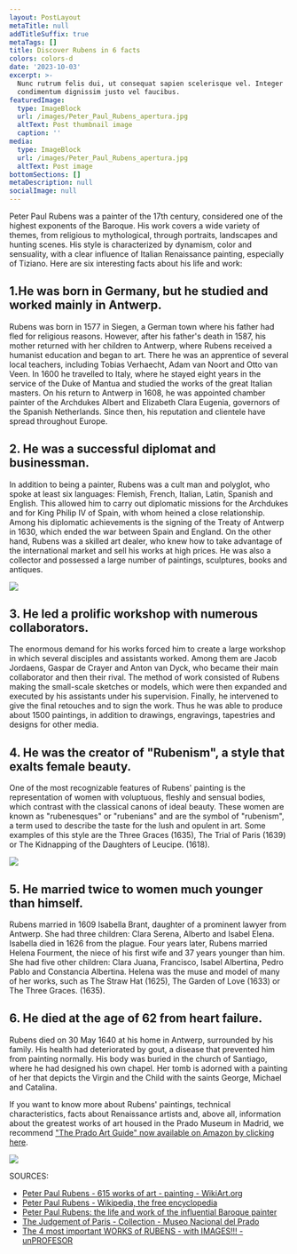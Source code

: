 ```yaml
---
layout: PostLayout
metaTitle: null
addTitleSuffix: true
metaTags: []
title: Discover Rubens in 6 facts
colors: colors-d
date: '2023-10-03'
excerpt: >-
  Nunc rutrum felis dui, ut consequat sapien scelerisque vel. Integer
  condimentum dignissim justo vel faucibus.
featuredImage:
  type: ImageBlock
  url: /images/Peter_Paul_Rubens_apertura.jpg
  altText: Post thumbnail image
  caption: ''
media:
  type: ImageBlock
  url: /images/Peter_Paul_Rubens_apertura.jpg
  altText: Post image
bottomSections: []
metaDescription: null
socialImage: null
---
```

Peter Paul Rubens was a painter of the 17th century, considered one of the highest exponents of the Baroque. His work covers a wide variety of themes, from religious to mythological, through portraits, landscapes and hunting scenes. His style is characterized by dynamism, color and sensuality, with a clear influence of Italian Renaissance painting, especially of Tiziano. Here are six interesting facts about his life and work:

## 1.He was born in Germany, but he studied and worked mainly in Antwerp.

Rubens was born in 1577 in Siegen, a German town where his father had fled for religious reasons. However, after his father's death in 1587, his mother returned with her children to Antwerp, where Rubens received a humanist education and began to art. There he was an apprentice of several local teachers, including Tobias Verhaecht, Adam van Noort and Otto van Veen. In 1600 he travelled to Italy, where he stayed eight years in the service of the Duke of Mantua and studied the works of the great Italian masters. On his return to Antwerp in 1608, he was appointed chamber painter of the Archdukes Albert and Elizabeth Clara Eugenia, governors of the Spanish Netherlands. Since then, his reputation and clientele have spread throughout Europe.

## 2. He was a successful diplomat and businessman.

In addition to being a painter, Rubens was a cult man and polyglot, who spoke at least six languages: Flemish, French, Italian, Latin, Spanish and English. This allowed him to carry out diplomatic missions for the Archdukes and for King Philip IV of Spain, with whom heined a close relationship. Among his diplomatic achievements is the signing of the Treaty of Antwerp in 1630, which ended the war between Spain and England. On the other hand, Rubens was a skilled art dealer, who knew how to take advantage of the international market and sell his works at high prices. He was also a collector and possessed a large number of paintings, sculptures, books and antiques.

![](https://upload.wikimedia.org/wikipedia/commons/8/81/Pieter_Paul_Rubens_-_Portrait_of_King_Philip_IV_%28Hermitage%29.jpg)

## 3. He led a prolific workshop with numerous collaborators.

The enormous demand for his works forced him to create a large workshop in which several disciples and assistants worked. Among them are Jacob Jordaens, Gaspar de Crayer and Anton van Dyck, who became their main collaborator and then their rival. The method of work consisted of Rubens making the small-scale sketches or models, which were then expanded and executed by his assistants under his supervision. Finally, he intervened to give the final retouches and to sign the work. Thus he was able to produce about 1500 paintings, in addition to drawings, engravings, tapestries and designs for other media.

## 4. He was the creator of "Rubenism", a style that exalts female beauty.

One of the most recognizable features of Rubens' painting is the representation of women with voluptuous, fleshly and sensual bodies, which contrast with the classical canons of ideal beauty. These women are known as "rubenesques" or "rubenians" and are the symbol of "rubenism", a term used to describe the taste for the lush and opulent in art. Some examples of this style are the Three Graces (1635), The Trial of Paris (1639) or The Kidnapping of the Daughters of Leucipe. (1618).

![](https://upload.wikimedia.org/wikipedia/commons/thumb/f/f5/The_Three_Graces%2C_by_Peter_Paul_Rubens%2C_from_Prado_in_Google_Earth.jpg/1200px-The_Three_Graces%2C_by_Peter_Paul_Rubens%2C_from_Prado_in_Google_Earth.jpg)

## 5. He married twice to women much younger than himself.

Rubens married in 1609 Isabella Brant, daughter of a prominent lawyer from Antwerp. She had three children: Clara Serena, Alberto and Isabel Elena. Isabella died in 1626 from the plague. Four years later, Rubens married Helena Fourment, the niece of his first wife and 37 years younger than him. She had five other children: Clara Juana, Francisco, Isabel Albertina, Pedro Pablo and Constancia Albertina. Helena was the muse and model of many of her works, such as The Straw Hat (1625), The Garden of Love (1633) or The Three Graces. (1635).

## 6. He died at the age of 62 from heart failure.

Rubens died on 30 May 1640 at his home in Antwerp, surrounded by his family. His health had deteriorated by gout, a disease that prevented him from painting normally. His body was buried in the church of Santiago, where he had designed his own chapel. Her tomb is adorned with a painting of her that depicts the Virgin and the Child with the saints George, Michael and Catalina.

If you want to know more about Rubens' paintings, technical characteristics, facts about Renaissance artists and, above all, information about the greatest works of art housed in the Prado Museum in Madrid, we recommend ["The Prado Art Guide" now available on Amazon by clicking here](https://www.amazon.es/dp/8418943424/).

![](/images/1659095223.png)

SOURCES:

*   [Peter Paul Rubens - 615 works of art - painting - WikiArt.org](https://www.wikiart.org/es/peter-paul-rubens)
*   [Peter Paul Rubens - Wikipedia, the free encyclopedia](https://es.wikipedia.org/wiki/Pedro_Pablo_Rubens)
*   [Peter Paul Rubens: the life and work of the influential Baroque painter](https://mymodernmet.com/es/pedro-pablo-rubens-pintura/)
*   [The Judgement of Paris - Collection - Museo Nacional del Prado](https://www.museodelprado.es/coleccion/obra-de-arte/el-juicio-de-paris/918bc2de-00a9-480d-87ba-96ac25f22bf4)
*   [The 4 most important WORKS of RUBENS - with IMAGES!!! - unPROFESOR](https://www.unprofesor.com/ciencias-sociales/rubens-obras-importantes-4781.html)

